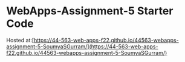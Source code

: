 # WebApps-Assignment-5 Starter Code
    
Hosted at:[https://44-563-web-apps-f22.github.io/44563-webapps-assignment-5-SoumyaSGurram/](https://44-563-web-apps-f22.github.io/44563-webapps-assignment-5-SoumyaSGurram/)
